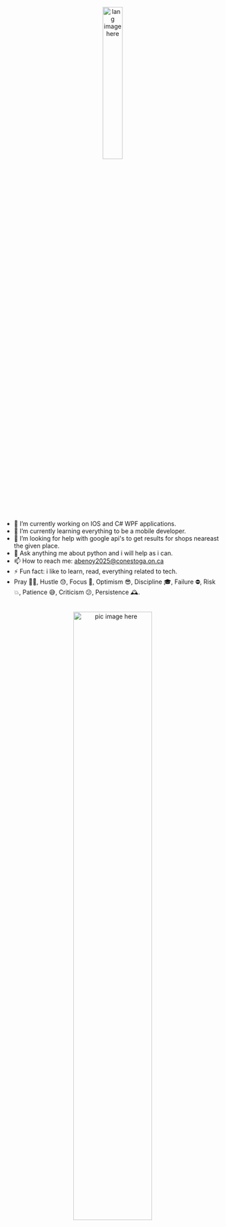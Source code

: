 

<!--
**anubenoy/anubenoy** is a ✨ _special_ ✨ repository because its `README.md` (this file) appears on your GitHub profile.
### Hi there 👋
Here are some ideas to get you started:

- 🔭 I’m currently working on ...
- 🌱 I’m currently learning ...
- 👯 I’m looking to collaborate on ...
- 🤔 I’m looking for help with ...
- 💬 Ask me about ...
- 📫 How to reach me: ...
- 😄 Pronouns: ...
- ⚡ Fun fact: ...
-->
<p align="center">
  <img width="30%" src="https://github.com/alansmathew/alansmathew/raw/master/lang.gif" alt="lang image here" />
</p>

- 🔭 I’m currently working on IOS and C# WPF applications.
- 🌱 I’m currently learning everything to be a mobile developer.
- 🤔 I’m looking for help with google api's to get results for shops neareast the given place.
- 💬 Ask anything me about python and i will help as i can.
- 📫 How to reach me: abenoy2025@conestoga.on.ca
- ⚡ Fun fact: i like to learn, read, everything related to tech.
- Pray 🙏🏻, Hustle 😓, Focus 🧐, Optimism 😎, Discipline 🎓, Failure ⛔️, Risk 💥, Patience 😅, Criticism 😕, Persistence 🕰.
<br><br>

<p align="center">
  <img width="60%" src="https://github.com/alansmathew/alansmathew/raw/master/projects.gif" alt="pic image here" />
</p>
